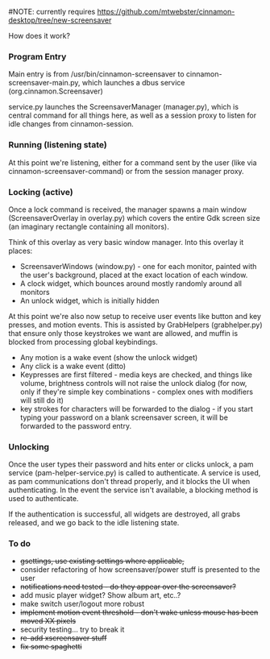 #NOTE:
currently requires https://github.com/mtwebster/cinnamon-desktop/tree/new-screensaver

How does it work?

### Program Entry

Main entry is from /usr/bin/cinnamon-screensaver to cinnamon-screensaver-main.py, which
launches a dbus service (org.cinnamon.Screensaver)

service.py launches the ScreensaverManager (manager.py), which is central command for all things here, as well as a session proxy to listen for idle changes from cinnamon-session.

### Running (listening state)
At this point we're listening, either for a command sent by the user (like via cinnamon-screensaver-command) or from the session manager proxy.

### Locking (active)
Once a lock command is received, the manager spawns a main window (ScreensaverOverlay in overlay.py) which covers the entire Gdk screen size (an imaginary rectangle containing all monitors).

Think of this overlay as very basic window manager.  Into this overlay it places:

- ScreensaverWindows (window.py) - one for each monitor, painted with the user's background, placed
  at the exact location of each window.
- A clock widget, which bounces around mostly randomly around all monitors
- An unlock widget, which is initially hidden

At this point we're also now setup to receive user events like button and key presses, and motion events.  This is assisted by GrabHelpers (grabhelper.py) that ensure only those keystrokes we want are allowed, and muffin is blocked from processing global keybindings.

- Any motion is a wake event (show the unlock widget)
- Any click is a wake event (ditto)
- Keypresses are first filtered - media keys are checked, and things like volume, brightness controls
  will not raise the unlock dialog (for now, only if they're simple key combinations - complex ones
  with modifiers will still do it)
- key strokes for characters will be forwarded to the dialog - if you start typing your password on a
  blank screensaver screen, it will be forwarded to the password entry.

### Unlocking
Once the user types their password and hits enter or clicks unlock, a pam service (pam-helper-service.py) is called to authenticate.  A service is used, as pam communications
don't thread properly, and it blocks the UI when authenticating.  In the event the service isn't
available, a blocking method is used to authenticate.

If the authentication is successful, all widgets are destroyed, all grabs released, and we go back
to the idle listening state.

### To do
- ~~gsettings, use existing settings where applicable,~~
- consider refactoring of how screensaver/power stuff is presented to the user
- ~~notifications need tested - do they appear over the screensaver?~~
- add music player widget?  Show album art, etc..?
- make switch user/logout more robust
- ~~implement motion event threshold - don't wake unless mouse has been moved XX pixels~~
- security testing... try to break it
- ~~re-add xscreensaver stuff~~
- ~~fix some spaghetti~~

